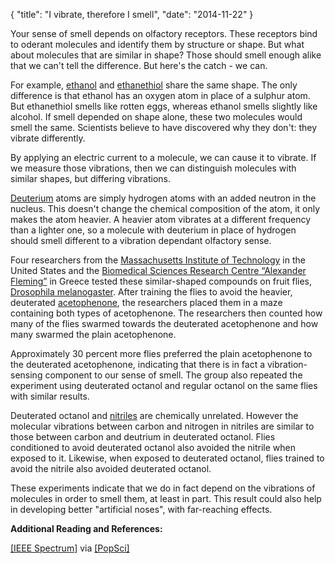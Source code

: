 {
        "title": "I vibrate, therefore I smell",
        "date": "2014-11-22"
}

Your sense of smell depends on olfactory receptors. These receptors bind to oderant molecules and identify them by structure or shape. But what about molecules that are similar in shape? Those should smell enough alike that we can't tell the difference. But here's the catch - we can.

For example, [ethanol](http://en.wikipedia.org/wiki/Ethanol) and [ethanethiol](http://en.wikipedia.org/wiki/Ethanethiol) share the same shape. The only difference is that ethanol has an oxygen atom in place of a sulphur atom. But ethanethiol smells like rotten eggs, whereas ethanol smells slightly like alcohol. If smell depended on shape alone, these two molecules would smell the same. Scientists believe to have discovered why they don't: they vibrate differently.

By applying an electric current to a molecule, we can cause it to vibrate. If we measure those vibrations, then we can distinguish molecules with similar shapes, but differing vibrations.

[Deuterium](http://en.wikipedia.org/wiki/Deutrium) atoms are simply hydrogen atoms with an added neutron in the nucleus. This doesn't change the chemical composition of the atom, it only makes the atom heavier. A heavier atom vibrates at a different frequency than a lighter one, so a molecule with deuterium in place of hydrogen should smell different to a vibration dependant olfactory sense.

Four researchers from the [Massachusetts Institute of Technology](http://web.mit.edu/) in the United States and the [Biomedical Sciences Research Centre “Alexander Fleming”](http://www.fleming.gr/) in Greece tested these similar-shaped compounds on fruit flies, [Drosophila melanogaster](http://www.eol.org/pages/733739). After training the flies to avoid the heavier, deuterated [acetophenone](http://en.wikipedia.org/wiki/Acetophenone), the researchers placed them in a maze containing both types of acetophenone. The researchers then counted how many of the flies swarmed towards the deuterated acetophenone and how many swarmed the plain acetophenone.

Approximately 30 percent more flies preferred the plain acetophenone to the deuterated acetophenone, indicating that there is in fact a vibration-sensing component to our sense of smell. The group also repeated the experiment using deuterated octanol and regular octanol on the same flies with similar results.

Deuterated octanol and [nitriles](http://en.wikipedia.org/wiki/Nitrile) are chemically unrelated. However the molecular vibrations between carbon and nitrogen in nitriles are similar to those between carbon and deutrium in deuterated octanol. Flies conditioned to avoid deuterated octanol also avoided the nitrile when exposed to it. Likewise, when exposed to deuterated octanol, flies trained to avoid the nitrile also avoided deuterated octanol.

These experiments indicate that we do in fact depend on the vibrations of molecules in order to smell them, at least in part. This result could also help in developing better "artificial noses", with far-reaching effects.

**Additional Reading and References:**

[[IEEE Spectrum]](http://spectrum.ieee.org/biomedical/diagnostics/nose-works-like-a-scanning-tunneling-microscope "http://spectrum.ieee.org/biomedical/diagnostics/nose-works-like-a-scanning-tunneling-microscope") via [[PopSci]](http://www.popsci.com/science/article/2011-02/your-nose-could-leverage-quantum-tools-distinguish-between-similar-molecules "http://www.popsci.com/science/article/2011-02/your-nose-could-leverage-quantum-tools-distinguish-between-similar-molecules")
